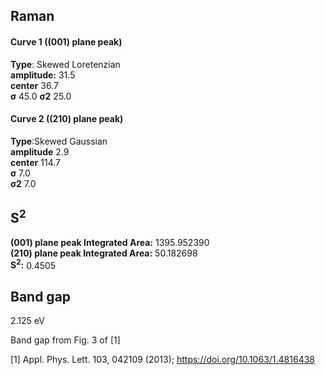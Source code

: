 ## Raman

#### Curve 1 ((001) plane peak)
**Type**: Skewed Loretenzian\
**amplitude:** 31.5\
**center** 36.7\
**σ** 45.0
**σ2** 25.0


#### Curve 2 ((210) plane peak)
**Type**:Skewed Gaussian\
**amplitude** 2.9\
**center** 114.7\
**σ** 7.0\
**σ2** 7.0


## S<sup>2</sup>
**(001) plane peak Integrated Area:** 1395.952390\
**(210) plane peak Integrated Area:** 50.182698\
**S<sup>2</sup>:** 0.4505

## Band gap
2.125 eV

Band gap from  Fig. 3 of [1]

[1] Appl. Phys. Lett. 103, 042109 (2013); https://doi.org/10.1063/1.4816438
